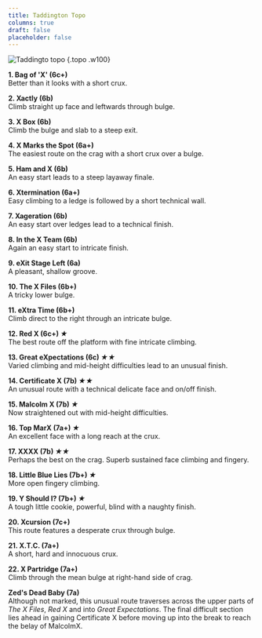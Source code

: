 ```yaml
---
title: Taddington Topo
columns: true
draft: false
placeholder: false
---
```


![Taddingto topo](/img/peak/buxton/taddington-topo.gif)
{.topo .w100}

**1. Bag of 'X' (6c+)**  
Better than it looks with a short crux.

**2. Xactly (6b)**  
Climb straight up face and leftwards through bulge.

**3. X Box (6b)**  
Climb the bulge and slab to a steep exit.

**4. X Marks the Spot (6a+)**  
The easiest route on the crag with a short crux over a bulge.

**5. Ham and X (6b)**  
An easy start leads to a steep layaway finale.

**6. Xtermination (6a+)**  
Easy climbing to a ledge is followed by a short technical wall.

**7. Xageration (6b)**  
An easy start over ledges lead to a technical finish.

**8. In the X Team (6b)**  
Again an easy start to intricate finish.

**9. eXit Stage Left (6a)**  
A pleasant, shallow groove.

**10. The X Files (6b+)**  
A tricky lower bulge. 

**11. eXtra Time (6b+)**  
Climb direct to the right through an intricate bulge.

**12. Red X (6c+) *★***  
The best route off the platform with fine intricate climbing.

**13. Great eXpectations (6c) *★★***  
Varied climbing and mid-height difficulties lead to an unusual finish.

**14. Certificate X (7b) *★★***  
An unusual route with a technical delicate face and on/off finish.

**15. Malcolm X (7b) *★***  
Now straightened out with mid-height difficulties.

**16. Top MarX (7a+) *★***  
An excellent face with a long reach at the crux.

**17. XXXX (7b) *★★***  
Perhaps the best on the crag. Superb sustained face climbing and fingery.

**18. Little Blue Lies (7b+) *★***  
More open fingery climbing. 

**19. Y Should I? (7b+) *★***  
A tough little cookie, powerful, blind with a naughty finish. 

**20. Xcursion (7c+)**  
This route features a desperate crux through bulge.

**21. X.T.C. (7a+)**  
A short, hard and innocuous crux.

**22. X Partridge (7a+)**  
Climb through the mean bulge at right-hand side of crag.

**Zed's Dead Baby (7a)**  
Although not marked, this unusual route traverses across the upper parts of _The X Files_, _Red X_ and into _Great Expectations_. The final difficult section lies ahead in gaining Certificate X before moving up into the break to reach the belay of MalcolmX.